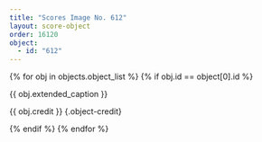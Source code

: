 ```yaml
---
title: "Scores Image No. 612"
layout: score-object
order: 16120
object:
  - id: "612"
---
```


{% for obj in objects.object_list %}
{% if obj.id == object[0].id %}

{{ obj.extended_caption }}

{{ obj.credit }} {.object-credit}

{% endif %}
{% endfor %}
